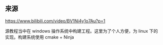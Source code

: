 ## 来源
https://www.bilibili.com/video/BV1Ni4y1o7Au?p=1

源教程当中在 windows 操作系统中构建工程。这里为了个人方便，为 linux 下的实现。构建系统使用 cmake + Ninja